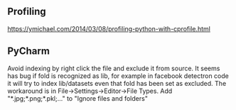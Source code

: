## Profiling
https://ymichael.com/2014/03/08/profiling-python-with-cprofile.html

## PyCharm
Avoid indexing by right click the file and exclude it from source.
It seems has bug if fold is recognized as lib, for example in facebook detectron code it will try to index lib/datasets even that fold has been set as excluded.
The workaround is in File->Settings->Editor->File Types. Add "\*.jpg;\*.png;\*.pkl;..." to "Ignore files and folders" 
